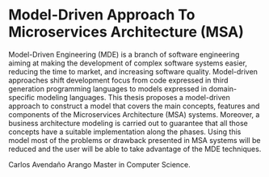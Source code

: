 # Model-Driven Approach To Microservices Architecture (MSA)

Model-Driven Engineering (MDE) is a branch of software engineering aiming at making the development of complex software systems easier, reducing the time to market, and increasing software quality. Model-driven approaches shift development focus from code expressed in third generation programming languages to models expressed in domain-specific modeling languages. This thesis proposes a model-driven approach to construct a model that covers the main concepts, features and components of the Microservices Architecture (MSA) systems. Moreover, a business architecture modeling is carried out to guarantee that all those concepts have a suitable implementation along the phases. Using this model most of the problems or drawback presented in MSA systems will be reduced and the user will be able to take advantage of the MDE techniques.

Carlos Avendaño Arango
Master in Computer Science.